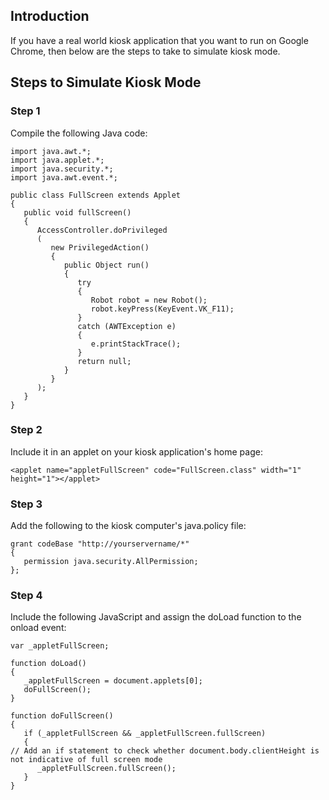 ## Introduction

If you have a real world kiosk application that you want to run on Google Chrome, then below are the steps to take to simulate kiosk mode.


## Steps to Simulate Kiosk Mode

### Step 1

Compile the following Java code:

```
import java.awt.*;
import java.applet.*;
import java.security.*;
import java.awt.event.*;

public class FullScreen extends Applet
{
   public void fullScreen()
   {
      AccessController.doPrivileged
      (
         new PrivilegedAction() 
         {
            public Object run() 
            {
               try
               {
                  Robot robot = new Robot();
                  robot.keyPress(KeyEvent.VK_F11);
               }
               catch (AWTException e)
               {
                  e.printStackTrace();
               }
               return null;
            }
         }
      );
   }
}
```

### Step 2

Include it in an applet on your kiosk application's home page:

```
<applet name="appletFullScreen" code="FullScreen.class" width="1" height="1"></applet>
```

### Step 3

Add the following to the kiosk computer's java.policy file:

```
grant codeBase "http://yourservername/*"
{ 
   permission java.security.AllPermission;
};
```

### Step 4

Include the following JavaScript and assign the doLoad function to the onload event:

```
var _appletFullScreen;

function doLoad()
{
   _appletFullScreen = document.applets[0];
   doFullScreen();
}

function doFullScreen()
{
   if (_appletFullScreen && _appletFullScreen.fullScreen)
   {
// Add an if statement to check whether document.body.clientHeight is not indicative of full screen mode
      _appletFullScreen.fullScreen();
   }
}
```